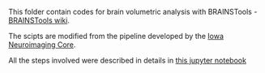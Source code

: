 This folder contain codes for brain volumetric analysis with BRAINSTools - [BRAINSTools wiki](https://github.com/BRAINSia/BRAINSTools/wiki).

The scipts are modified from the pipeline developed by the [Iowa Neuroimaging Core](https://github.com/TKoscik/nimg_core/blob/master/pipelines/structural_volumetrics/baw.md).

All the steps involved were described in details in [this jupyter notebook](https://github.com/tientong98/thesis/blob/master/start_to_finish.ipynb)
